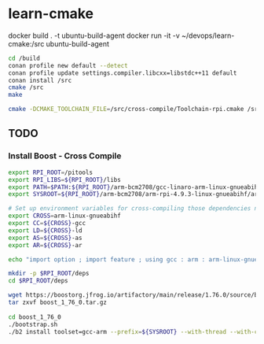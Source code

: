 # learn-cmake


docker build . -t ubuntu-build-agent
docker run -it -v ~/devops/learn-cmake:/src ubuntu-build-agent


```bash
cd /build
conan profile new default --detect
conan profile update settings.compiler.libcxx=libstdc++11 default
conan install /src
cmake /src
make
```

```bash
cmake -DCMAKE_TOOLCHAIN_FILE=/src/cross-compile/Toolchain-rpi.cmake /src
```

## TODO

### Install Boost - Cross Compile
```bash
export RPI_ROOT=/pitools
export RPI_LIBS=${RPI_ROOT}/libs
export PATH=$PATH:${RPI_ROOT}/arm-bcm2708/gcc-linaro-arm-linux-gnueabihf-raspbian-x64/bin
export SYSROOT=${RPI_ROOT}/arm-bcm2708/arm-rpi-4.9.3-linux-gnueabihf/arm-linux-gnueabihf/sysroot

# Set up environment variables for cross-compiling those dependencies not using CMake.
export CROSS=arm-linux-gnueabihf
export CC=${CROSS}-gcc
export LD=${CROSS}-ld
export AS=${CROSS}-as
export AR=${CROSS}-ar

echo "import option ; import feature ; using gcc : arm : arm-linux-gnueabihf-g++ ;" > ~/user-config.jam

mkdir -p $RPI_ROOT/deps
cd $RPI_ROOT/deps

wget https://boostorg.jfrog.io/artifactory/main/release/1.76.0/source/boost_1_76_0.tar.gz
tar zxvf boost_1_76_0.tar.gz
  
cd boost_1_76_0
./bootstrap.sh
./b2 install toolset=gcc-arm --prefix=${SYSROOT} --with-thread --with-chrono --with-system --stagedir=. stage

```
